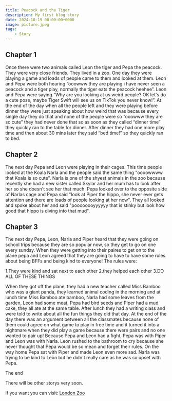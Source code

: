 ```yaml
---
title: Peacock and the Tiger
description: My first blog story
date: 2024-10-19 00:00:00+0000
image: picture.jpeg
tags:
    - Story
---
```


## Chapter 1 

Once there were two animals called Leon the tiger and Pepa the peacock. They were very close friends. They lived in a zoo. One day they were playing a game and loads of people came to them and looked at them. Leon and Pepa were both hearing “ooowww they are playing i have never seen a peacock and a tiger play, normally the tiger eats the peacock heehee”. Leon and Pepa were saying “Why are you looking at us weird people? OK let's do a cute pose, maybe Tiger Swift will see us on TikTok you never know!”. At the end of the day when all the people left and they were playing before dinner they were just speaking about how weird that was because every single day they do that and none of the people were so “ooowww they are so cute” they had never done that so as soon as they called “dinner time” they quickly ran to the table for dinner. After dinner they had one more play time and then about 30 mins later they said “bed time!” so they quickly ran to bed.

## Chapter 2

The next day Pepa and Leon were playing in their cages. This time people looked at the Koala Narla and the people said the same thing "oooowwww that Koala is so cute". Narla is one of the shyest animals in the zoo because recently she had a new sister called Skylar and her mum has to look after her so she doesn't see her that much. Pepa looked over to the opposite side of Narlas cage and Pepa  said "look at Piper the hippo, she never ever gets attention and there are loads of people looking at her now". They all looked and spoke about her and said "poooooooyyyyyy that is stinky but look how good that hippo is diving into that mud".
  
## Chapter 3 

The next day Pepa, Leon, Narla and Piper heard that they were going on school trips because they are so popular now, so they get to go on one every sunday. When they were getting into their paires to get on to the plane pepa and Leon agreed that they are going to have to  have some rules about being BFFs and being kind to everyone! The rules were:

1.They were kind and sat next to each other
2.they helped each other 
3.DO ALL OF THESE THINGS 

When they got off the plane, they had a new teacher called Miss Bamboo who was a giant panda, they learned animal coding in the morning and at lunch time Miss Bamboo ate bamboo, Narla had some leaves from the garden, Leon had some meat, Pepa had bird seeds and Piper had a mud cake, they all ate at the same table. After lunch they had a writing class and were told to write about all the fun things they did that day. At the end of the day there was an argument between all the classmates because none of them could agree on what game to play in free time and it turned it into a nightmare when they did play a game because there were pairs and no one wanted to pair up! Because Pepa and Leon had a fight, Pepa was with Piper and Leon was with Narla. Leon rushed to the bathroom to cry because she never thought that Pepa would be so mean and forget their rules. On the way home Pepa sat with Piper and made Leon even more sad. Narla was trying to be kind to Leon but he didn't really care as he was so upset with Pepa. 

The end

There will be other storys very soon.

If you want you can visit: [London Zoo](https://www.londonzoo.org/)
